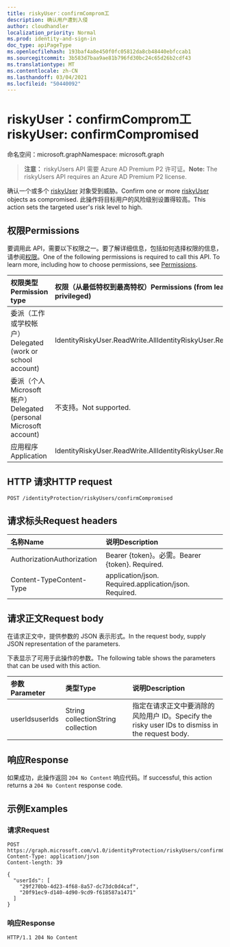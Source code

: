 ```yaml
---
title: riskyUser：confirmComprom工
description: 确认用户遭到入侵
author: cloudhandler
localization_priority: Normal
ms.prod: identity-and-sign-in
doc_type: apiPageType
ms.openlocfilehash: 193baf4a8e450f0fc05812da8cb48440ebfccab1
ms.sourcegitcommit: 3b583d7baa9ae81b796fd30bc24c65d26b2cdf43
ms.translationtype: MT
ms.contentlocale: zh-CN
ms.lasthandoff: 03/04/2021
ms.locfileid: "50440092"
---
```

# <a name="riskyuser-confirmcompromised"></a><span data-ttu-id="f18ab-103">riskyUser：confirmComprom工</span><span class="sxs-lookup"><span data-stu-id="f18ab-103">riskyUser: confirmCompromised</span></span>
<span data-ttu-id="f18ab-104">命名空间：microsoft.graph</span><span class="sxs-lookup"><span data-stu-id="f18ab-104">Namespace: microsoft.graph</span></span>

><span data-ttu-id="f18ab-105">**注意：** riskyUsers API 需要 Azure AD Premium P2 许可证。</span><span class="sxs-lookup"><span data-stu-id="f18ab-105">**Note:** The riskyUsers API requires an Azure AD Premium P2 license.</span></span>

<span data-ttu-id="f18ab-106">确认一个或多个 [riskyUser](../resources/riskyuser.md) 对象受到威胁。</span><span class="sxs-lookup"><span data-stu-id="f18ab-106">Confirm one or more [riskyUser](../resources/riskyuser.md) objects as compromised.</span></span> <span data-ttu-id="f18ab-107">此操作将目标用户的风险级别设置得较高。</span><span class="sxs-lookup"><span data-stu-id="f18ab-107">This action sets the targeted user's risk level to high.</span></span>

## <a name="permissions"></a><span data-ttu-id="f18ab-108">权限</span><span class="sxs-lookup"><span data-stu-id="f18ab-108">Permissions</span></span>
<span data-ttu-id="f18ab-p102">要调用此 API，需要以下权限之一。要了解详细信息，包括如何选择权限的信息，请参阅[权限](/graph/permissions_reference)。</span><span class="sxs-lookup"><span data-stu-id="f18ab-p102">One of the following permissions is required to call this API. To learn more, including how to choose permissions, see [Permissions](/graph/permissions_reference).</span></span>

|<span data-ttu-id="f18ab-111">权限类型</span><span class="sxs-lookup"><span data-stu-id="f18ab-111">Permission type</span></span>      | <span data-ttu-id="f18ab-112">权限（从最低特权到最高特权）</span><span class="sxs-lookup"><span data-stu-id="f18ab-112">Permissions (from least to most privileged)</span></span>              |
|:--------------------|:---------------------------------------------------------|
|<span data-ttu-id="f18ab-113">委派（工作或学校帐户）</span><span class="sxs-lookup"><span data-stu-id="f18ab-113">Delegated (work or school account)</span></span> | <span data-ttu-id="f18ab-114">IdentityRiskyUser.ReadWrite.All</span><span class="sxs-lookup"><span data-stu-id="f18ab-114">IdentityRiskyUser.ReadWrite.All</span></span>    |
|<span data-ttu-id="f18ab-115">委派（个人 Microsoft 帐户）</span><span class="sxs-lookup"><span data-stu-id="f18ab-115">Delegated (personal Microsoft account)</span></span> | <span data-ttu-id="f18ab-116">不支持。</span><span class="sxs-lookup"><span data-stu-id="f18ab-116">Not supported.</span></span>    |
|<span data-ttu-id="f18ab-117">应用程序</span><span class="sxs-lookup"><span data-stu-id="f18ab-117">Application</span></span> | <span data-ttu-id="f18ab-118">IdentityRiskyUser.ReadWrite.All</span><span class="sxs-lookup"><span data-stu-id="f18ab-118">IdentityRiskyUser.ReadWrite.All</span></span> |

## <a name="http-request"></a><span data-ttu-id="f18ab-119">HTTP 请求</span><span class="sxs-lookup"><span data-stu-id="f18ab-119">HTTP request</span></span>

<!-- {
  "blockType": "ignored"
}
-->
``` http
POST /identityProtection/riskyUsers/confirmCompromised
```

## <a name="request-headers"></a><span data-ttu-id="f18ab-120">请求标头</span><span class="sxs-lookup"><span data-stu-id="f18ab-120">Request headers</span></span>
|<span data-ttu-id="f18ab-121">名称</span><span class="sxs-lookup"><span data-stu-id="f18ab-121">Name</span></span>|<span data-ttu-id="f18ab-122">说明</span><span class="sxs-lookup"><span data-stu-id="f18ab-122">Description</span></span>|
|:---|:---|
|<span data-ttu-id="f18ab-123">Authorization</span><span class="sxs-lookup"><span data-stu-id="f18ab-123">Authorization</span></span>|<span data-ttu-id="f18ab-p103">Bearer {token}。必需。</span><span class="sxs-lookup"><span data-stu-id="f18ab-p103">Bearer {token}. Required.</span></span>|
|<span data-ttu-id="f18ab-126">Content-Type</span><span class="sxs-lookup"><span data-stu-id="f18ab-126">Content-Type</span></span>|<span data-ttu-id="f18ab-p104">application/json. Required.</span><span class="sxs-lookup"><span data-stu-id="f18ab-p104">application/json. Required.</span></span>|

## <a name="request-body"></a><span data-ttu-id="f18ab-129">请求正文</span><span class="sxs-lookup"><span data-stu-id="f18ab-129">Request body</span></span>
<span data-ttu-id="f18ab-130">在请求正文中，提供参数的 JSON 表示形式。</span><span class="sxs-lookup"><span data-stu-id="f18ab-130">In the request body, supply JSON representation of the parameters.</span></span>

<span data-ttu-id="f18ab-131">下表显示了可用于此操作的参数。</span><span class="sxs-lookup"><span data-stu-id="f18ab-131">The following table shows the parameters that can be used with this action.</span></span>

|<span data-ttu-id="f18ab-132">参数</span><span class="sxs-lookup"><span data-stu-id="f18ab-132">Parameter</span></span>|<span data-ttu-id="f18ab-133">类型</span><span class="sxs-lookup"><span data-stu-id="f18ab-133">Type</span></span>|<span data-ttu-id="f18ab-134">说明</span><span class="sxs-lookup"><span data-stu-id="f18ab-134">Description</span></span>|
|:---|:---|:---|
|<span data-ttu-id="f18ab-135">userIds</span><span class="sxs-lookup"><span data-stu-id="f18ab-135">userIds</span></span>|<span data-ttu-id="f18ab-136">String collection</span><span class="sxs-lookup"><span data-stu-id="f18ab-136">String collection</span></span>|<span data-ttu-id="f18ab-137">指定在请求正文中要消除的风险用户 ID。</span><span class="sxs-lookup"><span data-stu-id="f18ab-137">Specify the risky user IDs to dismiss in the request body.</span></span>|



## <a name="response"></a><span data-ttu-id="f18ab-138">响应</span><span class="sxs-lookup"><span data-stu-id="f18ab-138">Response</span></span>

<span data-ttu-id="f18ab-139">如果成功，此操作返回 `204 No Content` 响应代码。</span><span class="sxs-lookup"><span data-stu-id="f18ab-139">If successful, this action returns a `204 No Content` response code.</span></span>

## <a name="examples"></a><span data-ttu-id="f18ab-140">示例</span><span class="sxs-lookup"><span data-stu-id="f18ab-140">Examples</span></span>

### <a name="request"></a><span data-ttu-id="f18ab-141">请求</span><span class="sxs-lookup"><span data-stu-id="f18ab-141">Request</span></span>
<!-- {
  "blockType": "request",
  "name": "riskyuser_confirmcompromised"
}
-->
``` http
POST https://graph.microsoft.com/v1.0/identityProtection/riskyUsers/confirmCompromised
Content-Type: application/json
Content-length: 39

{
  "userIds": [
    "29f270bb-4d23-4f68-8a57-dc73dc0d4caf",
    "20f91ec9-d140-4d90-9cd9-f618587a1471"
  ]
}
```


### <a name="response"></a><span data-ttu-id="f18ab-142">响应</span><span class="sxs-lookup"><span data-stu-id="f18ab-142">Response</span></span>

<!-- {
  "blockType": "response",
  "truncated": true
}
-->
``` http
HTTP/1.1 204 No Content
```


